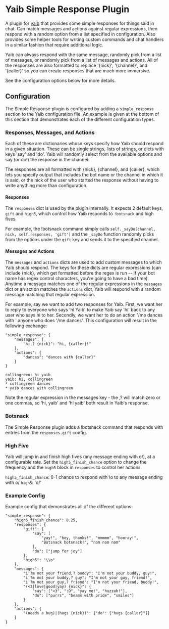 Yaib Simple Response Plugin
=================

A plugin for [yaib](https://github.com/collingreen/yaib) that provides some
simple responses for things said in chat. Can match messages and actions
against regular expressions, then respond with a random option from a list
specified in configuration. Also provides some helper tools for writing
custom commands and chat handlers in a similar fashion that require additional
logic.

Yaib can always respond with the same message, randomly pick from a list of
messages, or randomly pick from a list of messages and actions. All of the
responses are also formatted to replace '{nick}', '{channel}', and '{caller}'
so you can create responses that are much more immersive.

See the configuration options below for more details.

## Configuration
The Simple Response plugin is configured by adding a `simple_response` section
to the Yaib configuration file. An example is given at the bottom of this
section that demonstrates each of the different configuration types.

### Responses, Messages, and Actions
Each of these are dictionaries whose keys specify how Yaib should respond
in a given situation. These can be single strings, lists of strings, or
dicts with keys 'say' and 'do'. Yaib will randomly select from the
available options and say (or do!) the response in the channel.

The responses are all formatted with {nick}, {channel}, and {caller}, which
lets you specify output that includes the bot name or the channel in which
it is said, or the nick of the user who started the response without having
to write anything more than configuration.

#### Responses
The `responses` dict is used by the plugin internally. It expects 2 default
keys, `gift` and `high5`, which control how Yaib responds to `!botsnack`
and high fives.

For example, the !botsnack command simply calls
`self._sayDo(channel, nick, self.responses, 'gift')` and the `_sayDo`
function randomly picks from the options under the `gift` key and sends it
to the specified channel.

#### Messages and Actions
The `messages` and `actions` dicts are used to add custom messages to which
Yaib should respond. The keys for these dicts are regular expressions
(can include {nick}, which get formatted before the regex is run -- if your
bot name has regex control characters, you're going to have a bad time).
Anytime a message matches one of the regular expressions in
the `messages` dict or an action matches the `actions` dict, Yaib will
respond with a random message matching that regular expression.

For example, say we want to add two responses for Yaib. First, we want her to
reply to everyone who says 'hi Yaib'
to make Yaib say 'hi' back to any user who says hi to her. Secondly, we want her
to do an action '/me dances with ' anyone who does '/me dances'. This
configuration will result in the following exchange:
~~~
"simple_response": {
    "messages": {
        "hi,? {nick}": "hi, {caller}!"
    },
    "actions": {
        "dances": "dances with {caller}"
    }
}
~~~

~~~
collingreen: hi yaib
yaib: hi, collingreen
* collingreen dances
* yaib dances with collingreen
~~~

Note the regular expression in the messages key - the ,? will match zero or one
commas, so 'hi, yaib' and 'hi yaib' both result in Yaib's response.


### Botsnack
The Simple Response plugin adds a !botsnack command that responds with
entries from the `responses.gift` config.


### High Five
Yaib will jump in and finish high fives (any message ending with o/), at a
configurable rate. Set the `high5_finish_chance` option to change the frequency
and the `high5` block in `responses` to control her actions.

`high5_finish_chance`: 0-1 chance to respond with \o to any message ending with o/
`high5`: 'o/'

### Example Config
Example config that demonstrates all of the different options:

    "simple_response": {
        "high5_finish_chance": 0.25,
        "responses": {
            "gift": {
                "say": [
                    "yay!", "hey, thanks!", "mmmmm", "hooray!",
                    "Botsnack botsnack!", "nom nom nom"
                ],
                "do": ["jump for joy"]
            },
            "high5": "\\o"
        },
        "messages": {
            "i'?m not your friend,? buddy": "I'm not your buddy, guy!",
            "i'?m not your buddy,? guy": "I'm not your guy, friend!",
            "i'?m not your guy,? friend": "I'm not your friend, buddy!",
            "(<3|love|good|yay) {nick}": {
                "say": ["<3", ":D", "yay me!", "huzzah!"],
                "do": ["purrs", "beams with pride", "smiles"]
            }
        },
        "actions": {
            "(needs a hug)|(hugs {nick})": {"do": {"hugs {caller}"]}
        }
    }
